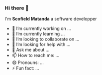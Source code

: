 ### Hi there 👋

<p> I'm <strong>Scofield Matanda</strong> a software developper </p>

<!--
**filsmatand/filsmatand** is a ✨ _special_ ✨ repository because its `README.md` (this file) appears on your GitHub profile.-->



- 🔭 I’m currently working on ...
- 🌱 I’m currently learning ...
- 👯 I’m looking to collaborate on ...
- 🤔 I’m looking for help with ...
- 💬 Ask me about ...
- 📫 How to reach me: ...
- 😄 Pronouns: ...
- ⚡ Fun fact: ...

